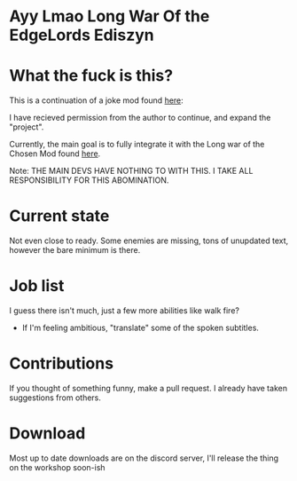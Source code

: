 # Ayy Lmao Long War Of the EdgeLords Ediszyn

# What the fuck is this?

This is a continuation of a joke mod found [here](https://steamcommunity.com/sharedfiles/filedetails/?id=1125601165&searchtext=ayy+lmao):

I have recieved permission from the author to continue, and expand the "project".

Currently, the main goal is to fully integrate it  with the Long war of the Chosen Mod found [here](https://github.com/long-war-2/lwotc).

Note: THE MAIN DEVS HAVE NOTHING TO WITH THIS. I TAKE ALL RESPONSIBILITY FOR THIS ABOMINATION.

# Current state

Not even close to ready. Some enemies are missing, tons of unupdated text, however the bare minimum is there.

# Job list

I guess there isn't much, just a few more abilities like walk fire?

* If I'm feeling ambitious, "translate" some of the spoken subtitles.


# Contributions

If you thought of something funny, make a pull request. I already have taken suggestions from others.

# Download
Most up to date downloads are on the discord server, I'll release the thing on the workshop soon-ish
